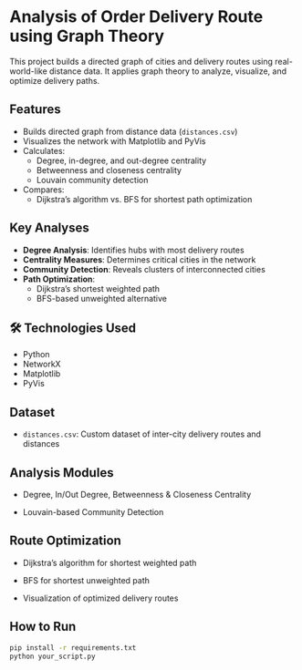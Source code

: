 # Analysis of Order Delivery Route using Graph Theory

This project builds a directed graph of cities and delivery routes using real-world-like distance data. It applies graph theory to analyze, visualize, and optimize delivery paths.

##  Features

- Builds directed graph from distance data (`distances.csv`)
- Visualizes the network with Matplotlib and PyVis
- Calculates:
  - Degree, in-degree, and out-degree centrality
  - Betweenness and closeness centrality
  - Louvain community detection
- Compares:
  - Dijkstra’s algorithm vs. BFS for shortest path optimization

##  Key Analyses

- **Degree Analysis**: Identifies hubs with most delivery routes
- **Centrality Measures**: Determines critical cities in the network
- **Community Detection**: Reveals clusters of interconnected cities
- **Path Optimization**:
  - Dijkstra’s shortest weighted path
  - BFS-based unweighted alternative
 
## 🛠 Technologies Used
- Python
- NetworkX
- Matplotlib
- PyVis

##  Dataset

- `distances.csv`: Custom dataset of inter-city delivery routes and distances

##  Analysis Modules
-  Degree, In/Out Degree, Betweenness & Closeness Centrality

-  Louvain-based Community Detection

##  Route Optimization
-  Dijkstra’s algorithm for shortest weighted path

-  BFS for shortest unweighted path

-  Visualization of optimized delivery routes

##  How to Run

```bash
pip install -r requirements.txt
python your_script.py
